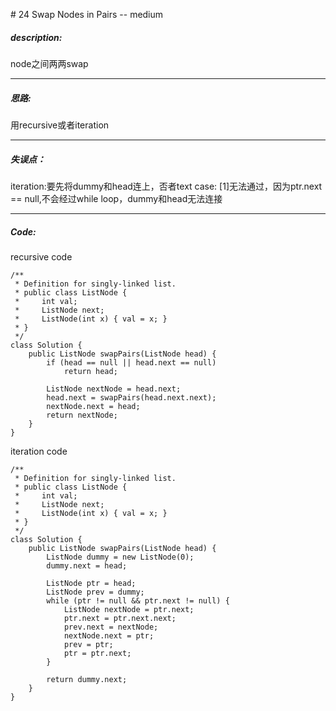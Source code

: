 \# 24 Swap Nodes in Pairs -- medium
##### description:
node之间两两swap
****************
##### 思路:
用recursive或者iteration
**********
##### 失误点：
iteration:要先将dummy和head连上，否者text case: [1]无法通过，因为ptr.next == null,不会经过while loop，dummy和head无法连接
********
##### Code:
recursive code
```
/**
 * Definition for singly-linked list.
 * public class ListNode {
 *     int val;
 *     ListNode next;
 *     ListNode(int x) { val = x; }
 * }
 */
class Solution {
    public ListNode swapPairs(ListNode head) {
        if (head == null || head.next == null)
            return head;

        ListNode nextNode = head.next;
        head.next = swapPairs(head.next.next);
        nextNode.next = head;
        return nextNode;
    }
}
```
iteration code
```
/**
 * Definition for singly-linked list.
 * public class ListNode {
 *     int val;
 *     ListNode next;
 *     ListNode(int x) { val = x; }
 * }
 */
class Solution {
    public ListNode swapPairs(ListNode head) {
        ListNode dummy = new ListNode(0);
        dummy.next = head;

        ListNode ptr = head;
        ListNode prev = dummy;
        while (ptr != null && ptr.next != null) {
            ListNode nextNode = ptr.next;
            ptr.next = ptr.next.next;
            prev.next = nextNode;
            nextNode.next = ptr;
            prev = ptr;
            ptr = ptr.next;
        }

        return dummy.next;
    }
}
```
